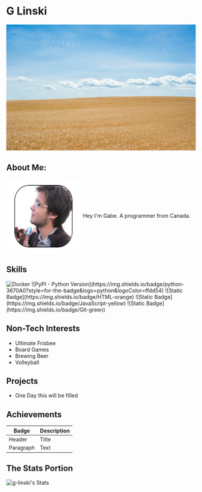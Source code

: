 # G Linski
![Alt text](bannerWheat.jpg "me")


## About Me:
 <img align="center" src="myPic.png" width="200" height="200" />
  Hey I'm Gabe. A programmer from Canada.

## Skills
  <img alt="Docker" src="https://img.shields.io/badge/-Docker-46a2f1?style=flat-square&logo=docker&logoColor=white" />
  ![PyPI - Python Version](https://img.shields.io/badge/python-3670A0?style=for-the-badge&logo=python&logoColor=ffdd54)
  ![Static Badge](https://img.shields.io/badge/HTML-orange)
  ![Static Badge](https://img.shields.io/badge/JavaScript-yellow)
  ![Static Badge](https://img.shields.io/badge/Git-green)



## Non-Tech Interests
  - Ultimate Frisbee
  - Board Games
  - Brewing Beer
  - Volleyball

## Projects
  - One Day this will be filled

## Achievements
| Badge | Description |
| ----------- | ----------- |
| Header | Title |
| Paragraph | Text |


## The Stats Portion
![g-linski's Stats](https://github-readme-stats.vercel.app/api?username=g-linski&theme=vue&show_icons=true&hide_border=true&count_private=true)




